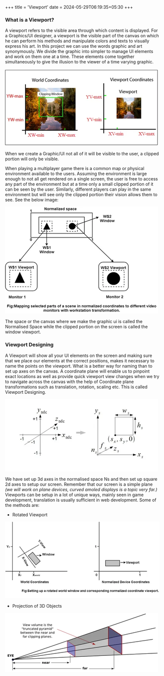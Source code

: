 +++
title = 'Viewport'
date = 2024-05-29T06:19:35+05:30
+++

### What is a Viewport?
A viewport refers to the visible area through which content is displayed. For a Graphics/UI designer, a viewport is the visible part of the canvas on which he can perform his methods and manipulate colors and texts to visually express his art. In this project we can use the words graphic and art synonymously. We divide the graphic into simpler to manage UI elements and work on them one at a time. These elements come together simultaneously to give the illusion to the viewer of a time varying graphic.

![Viewport Clipping](ViewportClipping.webp?height=50vh&width=45vw)

When we create a Graphic/UI not all of it will be visible to the user, a clipped portion will only be visible. 

When playing a multiplayer game there is a common map or physical environment available to the users. Assuming the environment is large enough to not all get rendered on a single screen, the user is free to access any part of the environment but at a time only a small clipped portion of it can be seen by the user. Similarly, different players can play in the same environment but will see only the clipped portion their vision allows them to see. See the below image:

![Normalised Space and Clipped Window Viewport](NormalisedSpaceViewport.webp?height=50vh&width=45vw)

The space or the canvas where we make the graphic ui is called the Normalised Space while the clipped portion on the screen is called the window viewport.

### Viewport Designing
A Viewport will show all your UI elements on the screen and making sure that we place our elements at the correct positions, makes it necessary to name the points on the viewport. What is a better way for naming than to set up axes on the canvas. A coordinate plane will enable us to pinpoint exact locations as well as provide quick viewport view changes when we try to navigate across the canvas with the help of Coordinate plane transformations such as translation, rotation, scaling etc. This is called Viewport Designing.

![Setting Up Axes](SettingUpAxes.webp?height=50vh&width=45vw)

We have set up 3d axes in the normalised space Ns and then set up square 2d axes to setup our screen. Remember that our screen is a simple plane _(we will work on plane devices, curved amoled displays is a topic very far.)_ Viewports can be setup in a lot of unique ways, mainly seen in game development, translation is usually sufficient in web development. Some of the methods are:

- Rotated Viewport

![Setting Up Rotated Viewport](RotatedViewport.webp?height=50vh&width=45vw)

- Projection of 3D Objects
    
![Setting Up Frustrum Projection](FrustrumProjection.webp?height=35vh&width=40vw)